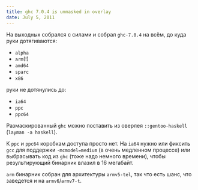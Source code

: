 ```yaml
---
title: ghc 7.0.4 is unmasked in overlay
date: July 5, 2011
---
```


На выходных собрался с силами и собрал `ghc-7.0.4` на всём, до куда
руки дотягиваются:

- `alpha`
- `arm`(!)
- `amd64`
- `sparc`
- `x86`

руки не дотянулись до:

- `ia64`
- `ppc`
- `ppc64`

Размаскированный `ghc` можно поставить из оверлея `::gentoo-haskell`
(`layman -a haskell`).

К `ppc` и `ppc64` коробкам доступа просто нет. На `ia64` нужно или
фиксить `gcc` для поддержки `-mcmodel=medium` (в очень медленном
процессе) или выбрасывать код из `ghc` (тоже надо немного времени),
чтобы результирующий бинарник влазил в 16 мегабайт.

`arm` бинарник собран для архитектуры `armv5-tel`, так что есть
шанс, что заведется и на `armv6`/`armv7-t`.
